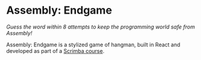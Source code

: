 # Assembly: Endgame

*Guess the word within 8 attempts to keep the programming world safe from Assembly!*

Assembly: Endgame is a stylized game of hangman, built in React and developed as part of a [Scrimba course](https://scrimba.com/frontend-path-c0j/~05he).